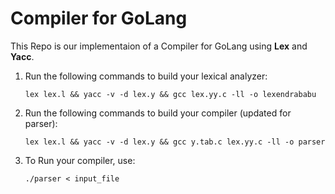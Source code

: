 # Compiler for GoLang

This Repo is our implementaion of a Compiler for GoLang using **Lex** and **Yacc**.

1. Run the following commands to build your lexical analyzer:
    ```
    lex lex.l && yacc -v -d lex.y && gcc lex.yy.c -ll -o lexendrababu
    ```
2. Run the following commands to build your compiler (updated for parser):
    ```
    lex lex.l && yacc -v -d lex.y && gcc y.tab.c lex.yy.c -ll -o parser
    ```
3. To Run your compiler, use:
    ```
    ./parser < input_file
    ```

